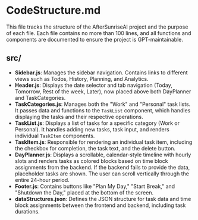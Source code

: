 # CodeStructure.md

This file tracks the structure of the AfterSunriseAI project and the purpose of each file. Each file contains no more than 100 lines, and all functions and components are documented to ensure the project is GPT-maintainable.

## src/
- **Sidebar.js**: Manages the sidebar navigation. Contains links to different views such as Todos, History, Planning, and Analytics.
- **Header.js**: Displays the date selector and tab navigation (Today, Tomorrow, Rest of the week, Later), now placed above both DayPlanner and TaskCategories.
- **TaskCategories.js**: Manages both the "Work" and "Personal" task lists. It passes data and functions to the `TaskList` component, which handles displaying the tasks and their respective operations.
- **TaskList.js**: Displays a list of tasks for a specific category (Work or Personal). It handles adding new tasks, task input, and renders individual `TaskItem` components.
- **TaskItem.js**: Responsible for rendering an individual task item, including the checkbox for completion, the task text, and the delete button.
- **DayPlanner.js**: Displays a scrollable, calendar-style timeline with hourly slots and renders tasks as colored blocks based on time block assignments from the backend. If the backend fails to provide the data, placeholder tasks are shown. The user can scroll vertically through the entire 24-hour period.
- **Footer.js**: Contains buttons like "Plan My Day," "Start Break," and "Shutdown the Day," placed at the bottom of the screen.
- **dataStructures.json**: Defines the JSON structure for task data and time block assignments between the frontend and backend, including task durations.
